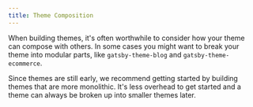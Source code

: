 ```yaml
---
title: Theme Composition
---
```


When building themes, it's often worthwhile to consider how your theme can compose with others. In some cases you might want to break your theme into modular parts, like `gatsby-theme-blog` and `gatsby-theme-ecommerce`.

Since themes are still early, we recommend getting started by building themes that are more monolithic. It's less overhead to get started and a theme can always be broken up into smaller themes later.
